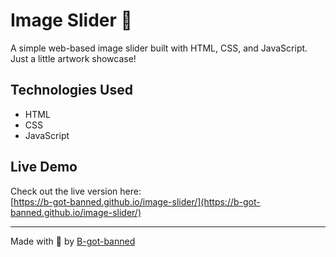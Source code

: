 # Image Slider 🎨

A simple web-based image slider built with HTML, CSS, and JavaScript.  
Just a little artwork showcase!

## Technologies Used

- HTML  
- CSS  
- JavaScript  

## Live Demo

Check out the live version here:  
[https://b-got-banned.github.io/image-slider/](https://b-got-banned.github.io/image-slider/)

---

Made with 💜 by [B-got-banned](https://github.com/B-got-banned)
